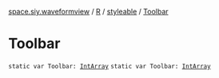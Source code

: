 [space.siy.waveformview](../../index.md) / [R](../index.md) / [styleable](index.md) / [Toolbar](./-toolbar.md)

# Toolbar

`static var Toolbar: `[`IntArray`](https://kotlinlang.org/api/latest/jvm/stdlib/kotlin/-int-array/index.html)
`static var Toolbar: `[`IntArray`](https://kotlinlang.org/api/latest/jvm/stdlib/kotlin/-int-array/index.html)